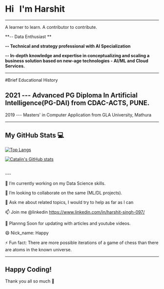 
# Hi <img src="(https://media.giphy.com/media/3o6UBpHgaXFDNAuttm/giphy.gif)" width="5px"> I'm Harshit

---
A learner to learn. A contributor to contribute.


**-- Data Enthusiast **

**-- Technical and strategy professional with AI Specialization**

**-- In-depth knowledge and expertise in conceptualizing and scaling a business solution based on new-age technologies - AI/ML and Cloud Services.**

---
#Brief Educational History


2021 --- Advanced PG Diploma In Artificial Intelligence(PG-DAI) from CDAC-ACTS, PUNE.
--
2019 --- Masters' in Computer Application from GLA University, Mathura


---

## My GitHub Stats 💻

[![Top Langs](https://github-readme-stats.vercel.app/api/top-langs/?username=HARSHIT097&hide=java,html,css&theme=dracula)](https://github.com/anuraghazra/github-readme-stats)

[![Catalin's GitHub stats](https://github-readme-stats.vercel.app/api?username=HARSHIT097&theme=dracula)](https://github.com/anuraghazra/github-readme-stats)


<br />
---



🔭 I’m currently working on my Data Science skills.

👯 I’m looking to collaborate on the same (ML/DL projects).

💬 Ask me about related topics, I would try to help as far as I can 

📫 Join me @linkedin https://www.linkedin.com/in/harshit-singh-097/

🤔 Plannng Soon for updating with articles and youtube videos.

😄 Nick_name: Happy

⚡ Fun fact: There are more possible iterations of a game of chess than there are atoms in the known universe.

---
## Happy Coding!

Thank you all so much 🙏
